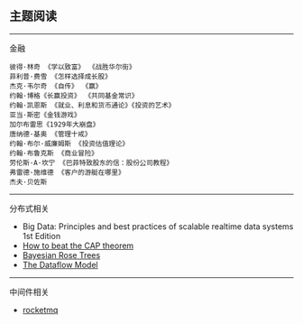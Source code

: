 ## 主题阅读

---
金融

```
彼得·林奇 《学以致富》 《战胜华尔街》
菲利普·费雪 《怎样选择成长股》
杰克·韦尔奇 《自传》 《赢》
约翰·博格《长赢投资》 《共同基金常识》
约翰·凯恩斯 《就业、利息和货币通论》《投资的艺术》
亚当·斯密《金钱游戏》
加尔布雷思《1929年大崩盘》
唐纳德·基奥 《管理十戒》
约翰·布尔·威廉姆斯 《投资估值理论》
约翰·布鲁克斯 《商业冒险》
劳伦斯·A·坎宁 《巴菲特致股东的信：股份公司教程》
弗雷德·施维德 《客户的游艇在哪里》
杰夫·贝佐斯
```
---

分布式相关

- Big Data: Principles and best practices of scalable realtime data systems 1st Edition
- [How to beat the CAP theorem](http://nathanmarz.com/blog/how-to-beat-the-cap-theorem.html)
- [Bayesian Rose Trees](http://www.gatsby.ucl.ac.uk/~heller/brt.pdf)
- [The Dataflow Model](https://ai.google/research/pubs/pub43864)

---

中间件相关
- [rocketmq](https://github.com/apache/rocketmq)

